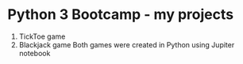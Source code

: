 # Python 3 Bootcamp - my projects
1. TickToe game
2. Blackjack game
Both games were created in Python using Jupiter notebook
